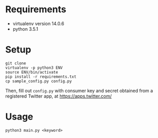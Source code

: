 # Requirements
* virtualenv version 14.0.6
* python 3.5.1

# Setup
```
git clone
virtualenv -p python3 ENV
source ENV/bin/activate
pip install -r requirements.txt
cp sample_config.py config.py
```

Then, fill out `config.py` with consumer key and secret obtained from a registered Twitter app, at https://apps.twitter.com/

# Usage
```
python3 main.py <keyword>
```

